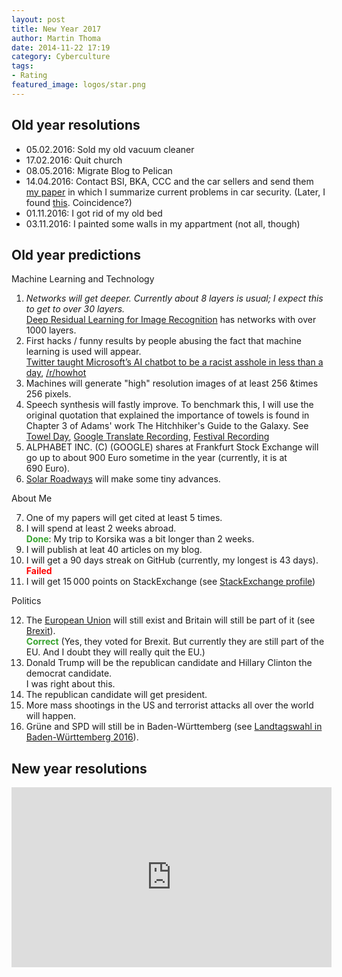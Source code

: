 ```yaml
---
layout: post
title: New Year 2017
author: Martin Thoma
date: 2014-11-22 17:19
category: Cyberculture
tags:
- Rating
featured_image: logos/star.png
---
```



## Old year resolutions

* 05.02.2016: Sold my old vacuum cleaner
* 17.02.2016: Quit church
* 08.05.2016: Migrate Blog to Pelican
* 14.04.2016: Contact BSI, BKA, CCC and the car sellers and send them
  [my paper](https://zenodo.org/record/50379) in which I summarize current
  problems in car security. (Later, I found [this](https://www.welt.de/wirtschaft/article154677618/BSI-Chef-warnt-vor-Toten-durch-Hackerangriffe-auf-Autos.html). Coincidence?)
* 01.11.2016: I got rid of my old bed
* 03.11.2016: I painted some walls in my appartment (not all, though)

## Old year predictions

Machine Learning and Technology

1. *Networks will get deeper. Currently about 8&nbsp;layers is usual; I expect this to get to over 30&nbsp;layers.*<br/>
   [Deep Residual Learning for Image Recognition](http://arxiv.org/abs/1512.03385) has networks with over 1000 layers.
2. First hacks / funny results by people abusing the fact that machine learning is used will appear.<br/>
   [Twitter taught Microsoft’s AI chatbot to be a racist asshole in less than a day](http://www.theverge.com/2016/3/24/11297050/tay-microsoft-chatbot-racist), [/r/howhot](https://www.reddit.com/r/howhot)
3. Machines will generate "high" resolution images of at least 256 &times 256
   pixels.
4. Speech synthesis will fastly improve. To benchmark this, I will use the
   original quotation that explained the importance of towels is found in
   Chapter 3 of Adams' work The Hitchhiker's Guide to the
   Galaxy. See [Towel Day](https://en.wikipedia.org/wiki/Towel_Day), [Google Translate Recording](//martin-thoma.com/audio/2016-01-04-towel-quote-google.ogg), [Festival Recording](//martin-thoma.com/audio/2016-01-04-towel-quote-festival.ogg)
5. ALPHABET INC. (C) (GOOGLE) shares at Frankfurt Stock Exchange will go up to
   about 900&nbsp;Euro sometime in the year (currently, it is at 690&nbsp;Euro).
6. [Solar Roadways](http://www.solarroadways.com/) will make some tiny
   advances.

About Me

7. One of my papers will get cited at least 5&nbsp;times.
8. I will spend at least 2&nbsp;weeks abroad.<br/>
   <span style="color:#37a32f;font-weight:bold">Done</span>: My trip to Korsika was a bit longer than 2&nbsp;weeks.
9. I will publish at leat 40&nbsp;articles on my blog.
10. I will get a 90&nbsp;days streak on GitHub (currently, my longest is
   43&nbsp;days).<br/>
   <span style="color:red;font-weight:bold">Failed</span>
11. I will get 15&thinsp;000 points on StackExchange (see [StackExchange profile](http://stackexchange.com/users/271958/moose?tab=accounts))

Politics

12. The [European Union](https://en.wikipedia.org/wiki/European_Union) will
    still exist and Britain will still be part of it
    (see [Brexit](https://de.wikipedia.org/wiki/Brexit)).<br/>
    <span style="color:#37a32f;font-weight:bold">Correct</span> (Yes, they voted for Brexit. But currently they are still part of the EU. And I doubt they will really quit the EU.)
13. Donald Trump will be the republican candidate and Hillary Clinton the
    democrat candidate.<br/>
    I was right about this.
14. The republican candidate will get president.
15. More mass shootings in the US and terrorist attacks all over the world will
    happen.
16. Grüne and SPD will still be in Baden-Württemberg (see [Landtagswahl in Baden-Württemberg 2016](https://de.wikipedia.org/wiki/Landtagswahl_in_Baden-W%C3%BCrttemberg_2016)).



## New year resolutions

<iframe width="512" height="288" src="https://www.youtube-nocookie.com/embed/yYMUCC9SFds" frameborder="0" allowfullscreen></iframe>